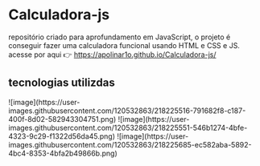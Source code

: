 # Calculadora-js
repositório criado para aprofundamento em JavaScript, o projeto é conseguir fazer uma calculadora funcional usando HTML e CSS e JS.
acesse por aqui 👉 https://apolinar1o.github.io/Calculadora-js/ <br>
 <h2> tecnologias utilizdas</h2>
![image](https://user-images.githubusercontent.com/120532863/218225516-791682f8-c187-400f-8d02-582943304751.png)
![image](https://user-images.githubusercontent.com/120532863/218225551-546b1274-4bfe-4323-9c29-f1322d56da45.png)
![image](https://user-images.githubusercontent.com/120532863/218225685-ec582aba-5892-4bc4-8353-4bfa2b49866b.png)


